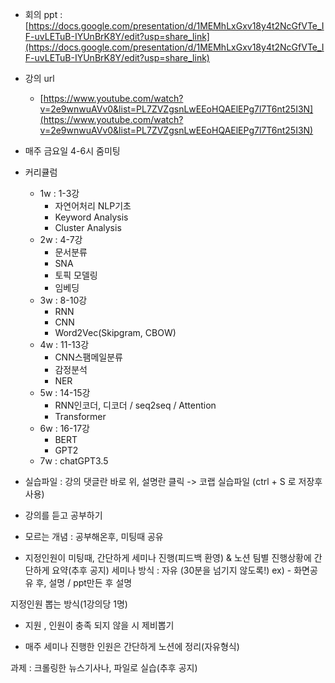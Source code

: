 - 회의 ppt : [https://docs.google.com/presentation/d/1MEMhLxGxv18y4t2NcGfVTe_IF-uvLETuB-IYUnBrK8Y/edit?usp=share_link](https://docs.google.com/presentation/d/1MEMhLxGxv18y4t2NcGfVTe_IF-uvLETuB-IYUnBrK8Y/edit?usp=share_link)
- 강의 url
    - [https://www.youtube.com/watch?v=2e9wnwuAVv0&list=PL7ZVZgsnLwEEoHQAElEPg7l7T6nt25I3N](https://www.youtube.com/watch?v=2e9wnwuAVv0&list=PL7ZVZgsnLwEEoHQAElEPg7l7T6nt25I3N)

- 매주 금요일 4-6시 줌미팅
- 커리큘럼
    - 1w : 1-3강
        - 자연어처리 NLP기초
        - Keyword Analysis
        - Cluster Analysis
    - 2w :  4-7강
        - 문서분류
        - SNA
        - 토픽 모델링
        - 임베딩
    - 3w : 8-10강
        - RNN
        - CNN
        - Word2Vec(Skipgram, CBOW)
    - 4w : 11-13강
        - CNN스팸메일분류
        - 감정분석
        - NER
    - 5w : 14-15강
        - RNN인코더, 디코더 / seq2seq / Attention
        - Transformer
    - 6w : 16-17강
        - BERT
        - GPT2
    - 7w : chatGPT3.5
- 실습파일 : 강의 댓글란 바로 위, 설명란 클릭 -> 코랩 실습파일 (ctrl + S 로 저장후 사용)

- 강의를 듣고 공부하기
- 모르는 개념 : 공부해온후, 미팅때 공유

- 지정인원이 미팅때, 간단하게 세미나 진행(피드백 환영) & 노션 팀별 진행상황에 간단하게 요약(추후 공지)
세미나 방식 : 자유 (30분을 넘기지 않도록!)
ex) - 화면공유 후, 설명 / ppt만든 후 설명

지정인원 뽑는 방식(1강의당 1명)

- 지원 , 인원이 충족 되지 않을 시 제비뽑기

- 매주 세미나 진행한 인원은 간단하게 노션에 정리(자유형식)

과제 : 크롤링한 뉴스기사나, 파일로 실습(추후 공지)
